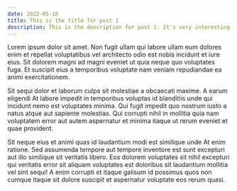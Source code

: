 ```yaml
---
date: 2022-05-10
title: This is the title for post 1
description: This is the description for post 1. It's very interesting and grabs the reader.
---
```


Lorem ipsum dolor sit amet. Non fugit ullam qui labore ullam eum dolores enim et repellat voluptatibus vel architecto odio est nobis incidunt et iure eius. Sit dolorem magni ad magni eveniet ut quia neque quo voluptates fuga. Et suscipit eius a temporibus voluptate nam veniam repudiandae ea animi exercitationem.

Sit sequi dolor et laborum culpa sit molestiae a obcaecati maxime. A earum eligendi At labore impedit in temporibus voluptas id blanditiis unde qui incidunt nemo est voluptates minima. Qui fugit impedit quo nostrum iusto a natus atque aut sapiente molestias. Qui corrupti nihil in mollitia quia nam voluptatem error aut autem aspernatur et minima itaque ut rerum eveniet et quae provident.

Sit neque eius et animi quas id laudantium modi est similique unde At enim ratione. Sed assumenda tempore aut tempore inventore est sunt excepturi aut illo similique sit veritatis libero. Eos dolorem voluptates sit nihil excepturi qui veritatis error sit aliquam voluptates est doloribus sit laudantium mollitia vel sint sequi! A enim corrupti et itaque galisum id possimus quos non cumque itaque sit dolore suscipit et aspernatur voluptate eos rerum quasi.
